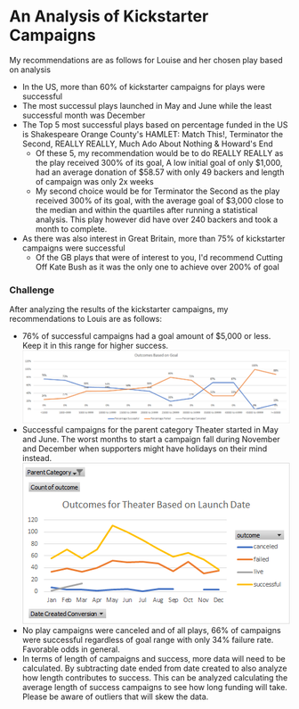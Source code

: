 # An Analysis of Kickstarter Campaigns
My recommendations are as follows for Louise and her chosen play based on analysis
- In the US, more than 60% of kickstarter campaigns for plays were successful
- The most successul plays launched in May and June while the least successful month was December
- The Top 5 most successful plays based on percentage funded in the US is Shakespeare Orange County's HAMLET: Match This!, Terminator the Second, REALLY REALLY, Much Ado About Nothing & Howard's End 
  - Of these 5, my recommendation would be to do REALLY REALLY as the play received 300% of its goal, A low initial goal of only $1,000, had an average donation of $58.57 with only 49 backers and length of campaign was only 2x weeks
  - My second choice would be for Terminator the Second as the play received 300% of its goal, with the average goal of $3,000 close to the median and within the quartiles after running a statistical analysis. This play however did have over 240 backers and took a month to complete.
 - As there was also interest in Great Britain, more than 75% of kickstarter campaigns were successful
   - Of the GB plays that were of interest to you, I'd recommend Cutting Off Kate Bush as it was the only one to achieve over 200% of goal
### Challenge
After analyzing the results of the kickstarter campaigns, my recommendations to Louis are as follows:
- 76% of successful campaigns had a goal amount of $5,000 or less. Keep it in this range for higher success. 
![](https://github.com/sarastjean/kickstarter-analysis/blob/master/Module%201%20Challenge_Line%20Graph%201_Sara%20St%20Jean.png)
- Successful campaigns for the parent category Theater started in May and June. The worst months to start a campaign fall during November and December when supporters might have holidays on their mind instead. 
![](https://github.com/sarastjean/kickstarter-analysis/blob/master/Module%201%20Challenge_Line%20Graph%202_Sara%20St%20Jean.png)
- No play campaigns were canceled and of all plays, 66% of campaigns were successful regardless of goal range with only 34% failure rate. Favorable odds in general.
- In terms of length of campaigns and success, more data will need to be calculated. By subtracting date ended from date created to also analyze how length contributes to success. This can be analyzed calculating the average length of success campaigns to see how long funding will take. Please be aware of outliers that will skew the data.
